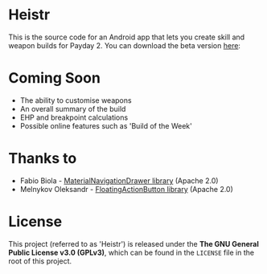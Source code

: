 # Heistr
This is the source code for an Android app that lets you create skill and weapon builds for Payday 2.
You can download the beta version [here](https://play.google.com/apps/testing/com.dawgandpony.pd2skills):

# Coming Soon
 - The ability to customise weapons
 - An overall summary of the build
 - EHP and breakpoint calculations
 - Possible online features such as 'Build of the Week'

# Thanks to
 - Fabio Biola - [MaterialNavigationDrawer library](https://github.com/neokree/MaterialNavigationDrawer) (Apache 2.0)
 - Melnykov Oleksandr - [FloatingActionButton library](https://github.com/makovkastar/FloatingActionButton) (Apache 2.0)

# License

This project (referred to as 'Heistr') is released under the **The GNU General Public License v3.0 (GPLv3)**, which can be found in the `LICENSE` file in the root of this project.
